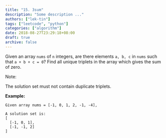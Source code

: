 ```yaml
---
title: "15. 3sum"
description: "Some description ..."
authors: ["lek-tin"]
tags: ["leetcode", "python"]
categories: ["algorithm"]
date: 2018-08-27T23:29:18+08:00
draft: true
archive: false
---
```

Given an array `nums` of `n` integers, are there elements `a, b, c` in `nums` such that `a + b + c = 0`? Find all unique triplets in the array which gives the sum of zero.

Note:

The solution set must not contain duplicate triplets.

**Example:**
```
Given array nums = [-1, 0, 1, 2, -1, -4],

A solution set is:
[
  [-1, 0, 1],
  [-1, -1, 2]
]
```
